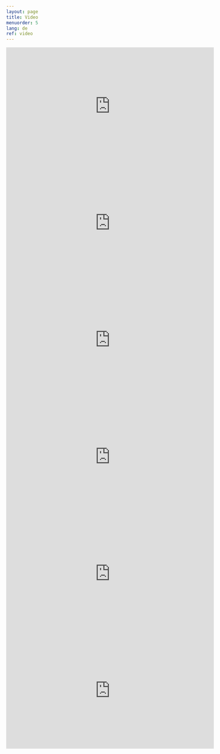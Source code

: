 ```yaml
---
layout: page
title: Video
menuorder: 5
lang: de
ref: video
---
```

<iframe width="560" height="315" src="https://www.youtube.com/embed/ryRgDhy5AQs?rel=0" frameborder="0" allowfullscreen></iframe>

<iframe width="560" height="315" src="https://www.youtube.com/embed/6WmMwR9oQoU?rel=0" frameborder="0" allowfullscreen></iframe>

<iframe width="560" height="315" src="https://www.youtube.com/embed/lihMd8nDGks?rel=0" frameborder="0" allowfullscreen></iframe>

<iframe width="560" height="315" src="https://www.youtube.com/embed/x1VlnHLCs_I?rel=0" frameborder="0" allowfullscreen></iframe>

<iframe width="560" height="315" src="https://www.youtube.com/embed/sjw9msFevTk?rel=0" frameborder="0" allowfullscreen></iframe>

<iframe width="560" height="315" src="https://www.youtube.com/embed/Q-GDw6XXJJA?rel=0" frameborder="0" allowfullscreen></iframe>










